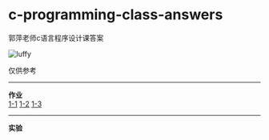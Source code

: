 c-programming-class-answers
===========================

郭萍老师c语言程序设计课答案

![luffy](https://github.com/sunlei99/c-programming-class-answers/blob/master/图片/luffy.jpg)

仅供参考  
___  
**作业**  
[1-1](https://github.com/sunlei99/c-programming-class-answers/blob/master/src/1-1.c "1")
[1-2](https://github.com/sunlei99/c-programming-class-answers/blob/master/src/1-2.c)
[1-3](https://github.com/sunlei99/c-programming-class-answers/blob/master/src/1-3.c)  

___  
**实验**